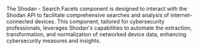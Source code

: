 The Shodan - Search Facets component is designed to interact with the Shodan API to facilitate comprehensive searches and analysis of internet-connected devices. This component, tailored for cybersecurity professionals, leverages Shodan's capabilities to automate the extraction, transformation, and normalization of networked device data, enhancing cybersecurity measures and insights.
